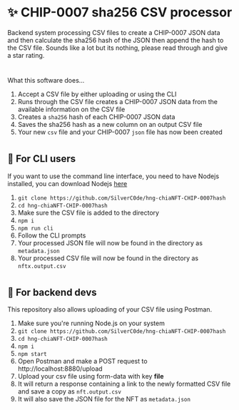 # ✨ CHIP-0007 sha256 CSV processor
Backend system processing CSV files to create a CHIP-0007 JSON data and then calculate the sha256 hash of the JSON then append the hash to the CSV file.
Sounds like a lot but its nothing, please read through and give a star rating.

#

What this software does...
1. Accept a CSV file by either uploading or using the CLI
2. Runs through the CSV file creates a CHIP-0007 JSON data from the available information on the CSV file
3. Creates a `sha256` hash of each CHIP-0007 JSON data
4. Saves the sha256 hash as a new column on an output CSV file
5. Your new `csv` file and your CHIP-0007 `json` file has now been created


#
## 🧙 For CLI users


If you want to use the command line interface, you need to have Nodejs installed, you can download Nodejs [here](https://nodejs.org/en/download/)

1. ``git clone https://github.com/SilverC0de/hng-chiaNFT-CHIP-0007hash``
2. ``cd hng-chiaNFT-CHIP-0007hash``
3. Make sure the CSV file is added to the directory
4. ``npm i``
5. ``npm run cli``
6. Follow the CLI prompts
7. Your processed JSON file will now be found in the directory as `metadata.json`
8. Your processed CSV file will now be found in the directory as `nftx.output.csv`


#
## 🥷 For backend devs

This repository also allows uploading of your CSV file using Postman.

1. Make sure you're running Node.js on your system
2. ``git clone https://github.com/SilverC0de/hng-chiaNFT-CHIP-0007hash``
3. ``cd hng-chiaNFT-CHIP-0007hash``
4. ``npm i``
5. ``npm start``
6. Open Postman and make a POST request to http://localhost:8880/upload 
7. Upload your csv file using form-data with key **file**
8. It will return a response containing a link to the newly formatted CSV file and save a copy as `nft.output.csv`
9. It will also save the JSON file for the NFT as `metadata.json`